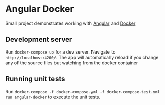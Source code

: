 # Angular Docker

Small project demonstrates working with [Angular](https://github.com/angular/angular-cli) and [Docker](https://www.docker.com/) 

## Development server

Run `docker-compose up` for a dev server. Navigate to `http://localhost:4200/`. The app will automatically reload if you change any of the source files but watching from the docker container

## Running unit tests

Run `docker-compose -f docker-compose.yml -f docker-compose-test.yml run angular-docker` to execute the unit tests.
